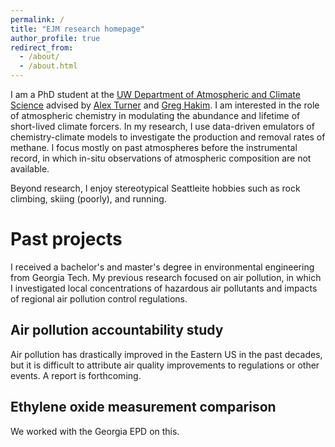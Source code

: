 ```yaml
---
permalink: /
title: "EJM research homepage"
author_profile: true
redirect_from: 
  - /about/
  - /about.html
---
```


I am a PhD student at the [UW Department of Atmospheric and Climate Science](https://atmos.uw.edu/) advised by [Alex Turner](https://alexjturner.github.io/index.html) and [Greg Hakim](https://www.linkedin.com/in/greg-hakim-42945611/). I am interested in the role of atmospheric chemistry in modulating the abundance and lifetime of short-lived climate forcers. In my research, I use data-driven emulators of chemistry-climate models to investigate the production and removal rates of methane. I focus mostly on past atmospheres before the instrumental record, in which in-situ observations of atmospheric composition are not available. 

Beyond research, I enjoy stereotypical Seattleite hobbies such as rock climbing, skiing (poorly), and running.

Past projects
======
I received a bachelor's and master's degree in environmental engineering from Georgia Tech. My previous research focused on air pollution, in which I investigated local concentrations of hazardous air pollutants and impacts of regional air pollution control regulations. 

Air pollution accountability study
------
Air pollution has drastically improved in the Eastern US in the past decades, but it is difficult to attribute air quality improvements to regulations or other events. A report is forthcoming.

Ethylene oxide measurement comparison
------
We worked with the Georgia EPD on this.
